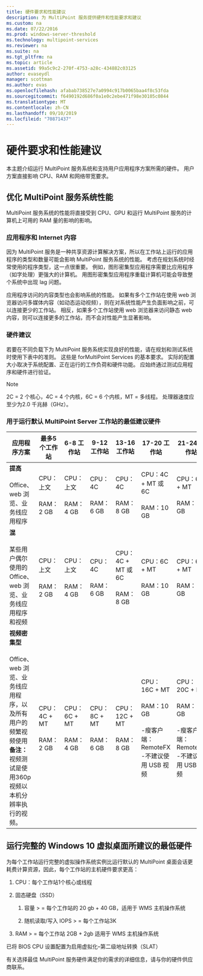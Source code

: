```yaml
---
title: 硬件要求和性能建议
description: 为 MultiPoint 服务提供硬件和性能要求和建议
ms.custom: na
ms.date: 07/22/2016
ms.prod: windows-server-threshold
ms.technology: multipoint-services
ms.reviewer: na
ms.suite: na
ms.tgt_pltfrm: na
ms.topic: article
ms.assetid: 99a5c9c2-270f-4753-a28c-434882c03125
author: evaseydl
manager: scottman
ms.author: evas
ms.openlocfilehash: afabab738527e7a0994c917b0065baa4f8c53fda
ms.sourcegitcommit: f6490192d686f0a1e0c2ebe471f98e30105c0844
ms.translationtype: MT
ms.contentlocale: zh-CN
ms.lasthandoff: 09/10/2019
ms.locfileid: "70871437"
---
```

# <a name="hardware-requirements-and-performance-recommendations"></a>硬件要求和性能建议
本主题介绍运行 MultiPoint 服务系统和支持用户应用程序方案所需的硬件。 用户方案直接影响 CPU、RAM 和网络带宽要求。  

## <a name="optimize-multipoint-services-system-performance"></a>优化 MultiPoint 服务系统性能  
MultiPoint 服务系统的性能将直接受到 CPU、GPU 和运行 MultiPoint 服务的计算机上可用的 RAM 量的影响的影响。  
  
### <a name="applications-and-internet-content"></a>应用程序和 Internet 内容  
因为 MultiPoint 服务是一种共享资源计算解决方案，所以在工作站上运行的应用程序的类型和数量可能会影响 MultiPoint 服务系统的性能。 考虑在规划系统时经常使用的程序类型，这一点很重要。 例如，图形密集型应用程序需要比应用程序（如字处理）更强大的计算机。 用图形密集型应用程序重载计算机可能会导致整个系统中出现 lag 问题。  
  
应用程序访问的内容类型也会影响系统的性能。 如果有多个工作站在使用 web 浏览器访问多媒体内容（如动态运动视频），则在对系统性能产生负面影响之前，可以连接更少的工作站。 相反，如果多个工作站使用 web 浏览器来访问静态 web 内容，则可以连接更多的工作站，而不会对性能产生显著影响。  
  
### <a name="hardware-recommendations"></a>硬件建议  
若要在不同负载下为 MultiPoint 服务系统实现良好的性能，请在规划和测试系统时使用下表中的准则。 这些是 forMultiPoint Services 的基本要求。 实际的配置大小取决于系统配置、正在运行的工作负荷和硬件功能。 应始终通过测试应用程序和硬件进行验证。  
  
> [!NOTE]  
> 2C = 2 个核心，4C = 4 个内核，6C = 6 个内核，MT = 多线程。 处理器速度应至少为2.0 千兆赫（GHz）。  
  
### <a name="minimum-recommended-hardware-for-running-default-multipoint-server-stations"></a>用于运行默认 MultiPoint Server 工作站的最低建议硬件  
  
|应用程序方案|最多5个工作站|6-8 工作站|9-12 工作站|13-16 工作站|17-20 工作站|21-24 工作站|  
|------------------------|----------------------|-------------------|------------------|-------------------|-------------------|-----------------|  
|**提高**<br /><br />Office、web 浏览、业务线应用程序|CPU：上文<br /><br />RAM：2 GB|CPU：上文<br /><br />RAM：4 GB|CPU：4C<br /><br />RAM：6 GB|CPU：4C<br /><br />RAM：8 GB|CPU：4C + MT 或6C<br /><br />RAM：10 GB| CPU：6C + MT<br /><br />RAM：12 GB|
|**混**<br /><br />某些用户偶尔使用的 Office、web 浏览、业务线应用程序和视频|CPU：上文<br /><br />RAM：2 GB|CPU：上文<br /><br />RAM：4 GB|CPU：4C<br /><br />RAM：6 GB|CPU：4C + MT 或6C<br /><br />RAM：8 GB|CPU：6C + MT<br /><br />RAM：10 GB| CPU：6C + MT<br /><br />RAM：12 GB| 
|**视频密集型**<br /><br />Office、web 浏览、业务线应用程序，以及所有用户的频繁视频使用**备注：** 视频测试是使用360p 视频以本机分辨率执行的视频。|CPU：4C + MT<br /><br />RAM：2 GB|CPU：6C + MT<br /><br />RAM：4 GB|CPU：8C + MT<br /><br />RAM：6 GB|CPU：12C + MT<br /><br />RAM：8 GB|CPU：16C + MT<br /><br />RAM：10 GB<br /><br />-瘦客户端：RemoteFX<br />-不建议使用 USB 视频| CPU：20C + MT<br /><br />RAM：12 GB<br /><br />-瘦客户端：RemoteFX<br />-不建议使用 USB 视频|   
  
## <a name="minimum-recommended-hardware-for-running-full-windows-10-virtual-desktops"></a>运行完整的 Windows 10 虚拟桌面所建议的最低硬件  
为每个工作站运行完整的虚拟操作系统实例比运行默认的 MultiPoint 桌面会话更耗费计算资源，因此，每个工作站的主机硬件要求更高：  
  
1.  CPU：每个工作站1个核心或线程  
  
2.  固态硬盘（SSD）  
  
    1.  容量 > = 每个工作站的 20 gb + 40 GB，适用于 WMS 主机操作系统  
  
    2.  随机读取/写入 IOPS > = 每个工作站3K  
  
3.  RAM > = 每个工作站 2GB + 2gb 适用于 WMS 主机操作系统  
  
已将 BIOS CPU 设置配置为启用虚拟化–第二级地址转换（SLAT）  
  
有关选择最佳 MultiPoint 服务硬件满足你的需求的详细信息，请与你的硬件供应商联系。  